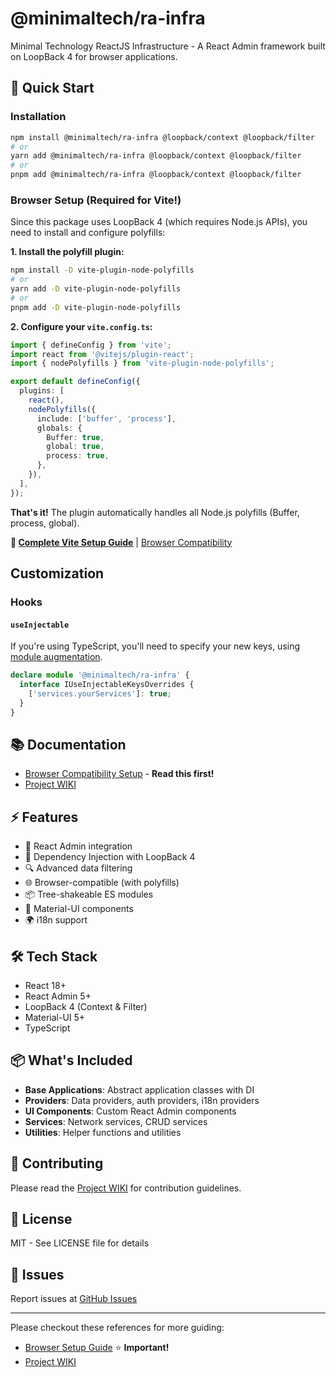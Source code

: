 # @minimaltech/ra-infra

Minimal Technology ReactJS Infrastructure - A React Admin framework built on LoopBack 4 for browser applications.

## 🚀 Quick Start

### Installation

```bash
npm install @minimaltech/ra-infra @loopback/context @loopback/filter
# or
yarn add @minimaltech/ra-infra @loopback/context @loopback/filter
# or
pnpm add @minimaltech/ra-infra @loopback/context @loopback/filter
```

### Browser Setup (Required for Vite!)

Since this package uses LoopBack 4 (which requires Node.js APIs), you need to install and configure polyfills:

**1. Install the polyfill plugin:**

```bash
npm install -D vite-plugin-node-polyfills
# or
yarn add -D vite-plugin-node-polyfills
# or
pnpm add -D vite-plugin-node-polyfills
```

**2. Configure your `vite.config.ts`:**

```typescript
import { defineConfig } from 'vite';
import react from '@vitejs/plugin-react';
import { nodePolyfills } from 'vite-plugin-node-polyfills';

export default defineConfig({
  plugins: [
    react(),
    nodePolyfills({
      include: ['buffer', 'process'],
      globals: {
        Buffer: true,
        global: true,
        process: true,
      },
    }),
  ],
});
```

**That's it!** The plugin automatically handles all Node.js polyfills (Buffer, process, global).

**📖 [Complete Vite Setup Guide](./VITE_SETUP.md)** | [Browser Compatibility](https://github.com/phatnt199/ra-infra/wiki/Browser-Compatibility-Setup)

## Customization

### Hooks

#### `useInjectable`

If you're using TypeScript, you'll need to specify your new keys, using [module augmentation](https://www.typescriptlang.org/docs/handbook/declaration-merging.html#module-augmentation).

```typescript
declare module '@minimaltech/ra-infra' {
  interface IUseInjectableKeysOverrides {
    ['services.yourServices']: true;
  }
}
```

## 📚 Documentation

- [Browser Compatibility Setup](https://github.com/phatnt199/ra-infra/wiki/Browser-Compatibility-Setup) - **Read this first!**
- [Project WIKI](https://github.com/phatnt199/ra-infra/wiki)

## ⚡ Features

- 🎯 React Admin integration
- 💉 Dependency Injection with LoopBack 4
- 🔍 Advanced data filtering
- 🌐 Browser-compatible (with polyfills)
- 📦 Tree-shakeable ES modules
- 🎨 Material-UI components
- 🌍 i18n support

## 🛠️ Tech Stack

- React 18+
- React Admin 5+
- LoopBack 4 (Context & Filter)
- Material-UI 5+
- TypeScript

## 📦 What's Included

- **Base Applications**: Abstract application classes with DI
- **Providers**: Data providers, auth providers, i18n providers
- **UI Components**: Custom React Admin components
- **Services**: Network services, CRUD services
- **Utilities**: Helper functions and utilities

## 🤝 Contributing

Please read the [Project WIKI](https://github.com/phatnt199/ra-infra/wiki) for contribution guidelines.

## 📄 License

MIT - See LICENSE file for details

## 🐛 Issues

Report issues at [GitHub Issues](https://github.com/phatnt199/ra-infra/issues)

---

Please checkout these references for more guiding:

- [Browser Setup Guide](https://github.com/phatnt199/ra-infra/wiki/Browser-Compatibility-Setup) ⭐ **Important!**
- [Project WIKI](https://github.com/phatnt199/ra-infra/wiki)
